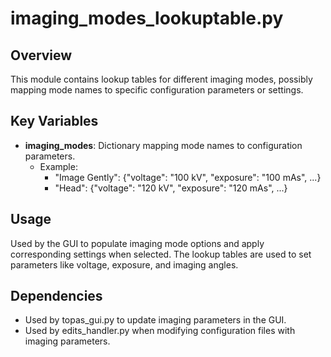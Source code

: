 # imaging_modes_lookuptable.py

## Overview
This module contains lookup tables for different imaging modes, possibly mapping mode names to specific configuration parameters or settings.

## Key Variables

- **imaging_modes**: Dictionary mapping mode names to configuration parameters.
  - Example:
    - "Image Gently": {"voltage": "100 kV", "exposure": "100 mAs", ...}
    - "Head": {"voltage": "120 kV", "exposure": "120 mAs", ...}

## Usage

Used by the GUI to populate imaging mode options and apply corresponding settings when selected. The lookup tables are used to set parameters like voltage, exposure, and imaging angles.

## Dependencies

- Used by topas_gui.py to update imaging parameters in the GUI.
- Used by edits_handler.py when modifying configuration files with imaging parameters.
